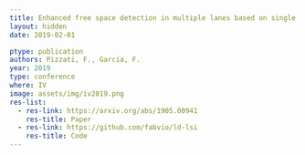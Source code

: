 ```yaml
---
title: Enhanced free space detection in multiple lanes based on single CNN with scene identification
layout: hidden
date: 2019-02-01

ptype: publication
authors: Pizzati, F., Garcia, F.
year: 2019
type: conference
where: IV
image: assets/img/iv2019.png
res-list:
  - res-link: https://arxiv.org/abs/1905.00941
    res-title: Paper
  - res-link: https://github.com/fabvio/ld-lsi
    res-title: Code
---
```

